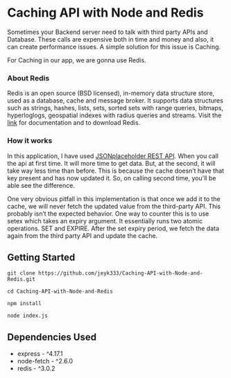 # Caching API with Node and Redis

Sometimes your Backend server need to talk with third party APIs and Database. These calls are expensive both in time and money and also, it can create performance issues. A simple solution for this issue is Caching.

For Caching in our app, we are gonna use Redis.

### About Redis

Redis is an open source (BSD licensed), in-memory data structure store, used as a database, cache and message broker. It supports data structures such as strings, hashes, lists, sets, sorted sets with range queries, bitmaps, hyperloglogs, geospatial indexes with radius queries and streams. Visit the [link](https://redis.io/) for documentation and to download Redis.

### How it works

In this application, I have used [JSONplaceholder REST API](https://jsonplaceholder.typicode.com/). When you call the api at first time. It will more time to get data. But, at the second, it will take way less time than before. This is because the cache doesn’t have that key present and has now updated it. So, on calling second time, you'll be able see the difference.

One very obvious pitfall in this implementation is that once we add it to the cache, we will never fetch the updated value from the third-party API. This probably isn’t the expected behavior. One way to counter this is to use setex which takes an expiry argument. It essentially runs two atomic operations. SET and EXPIRE. After the set expiry period, we fetch the data again from the third party API and update the cache.

## Getting Started

```
git clone https://github.com/jeyk333/Caching-API-with-Node-and-Redis.git

cd Caching-API-with-Node-and-Redis

npm install

node index.js
```

## Dependencies Used

- express - ^4.17.1
- node-fetch - ^2.6.0
- redis - ^3.0.2
